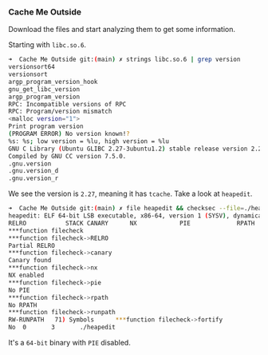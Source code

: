 ### Cache Me Outside

Download the files and start analyzing them to get some information.

Starting with `libc.so.6`.

```bash
➜  Cache Me Outside git:(main) ✗ strings libc.so.6 | grep version
versionsort64
versionsort
argp_program_version_hook
gnu_get_libc_version
argp_program_version
RPC: Incompatible versions of RPC
RPC: Program/version mismatch
<malloc version="1">
Print program version
(PROGRAM ERROR) No version known!?
%s: %s; low version = %lu, high version = %lu
GNU C Library (Ubuntu GLIBC 2.27-3ubuntu1.2) stable release version 2.27.
Compiled by GNU CC version 7.5.0.
.gnu.version
.gnu.version_d
.gnu.version_r
```

We see the version is `2.27`, meaning it has `tcache`. Take a look at `heapedit`.

```bash
➜  Cache Me Outside git:(main) ✗ file heapedit && checksec --file=./heapedit --debug 
heapedit: ELF 64-bit LSB executable, x86-64, version 1 (SYSV), dynamically linked, interpreter /lib64/ld-linux-x86-64.so.2, for GNU/Linux 3.2.0, BuildID[sha1]=6967c296c25feb50c480b4edb5c56c234bb30392, not stripped
RELRO           STACK CANARY      NX            PIE             RPATH      RUNPATH	Symbols		FORTIFY	Fortified	Fortifiable	FILE
***function filecheck
***function filecheck->RELRO
Partial RELRO   
***function filecheck->canary
Canary found      
***function filecheck->nx
NX enabled    
***function filecheck->pie
No PIE          
***function filecheck->rpath
No RPATH   
***function filecheck->runpath
RW-RUNPATH   71) Symbols	  ***function filecheck->fortify
No	0		3		./heapedit
```

It's a `64-bit` binary with `PIE` disabled.